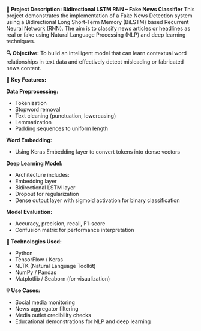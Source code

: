 **📌 Project Description: Bidirectional LSTM RNN – Fake News Classifier**
This project demonstrates the implementation of a Fake News Detection system using a Bidirectional Long Short-Term Memory (BiLSTM) based Recurrent Neural Network (RNN). The aim is to classify news articles or headlines as real or fake using Natural Language Processing (NLP) and deep learning techniques.

**🔍 Objective:**
To build an intelligent model that can learn contextual word relationships in text data and effectively detect misleading or fabricated news content.

**🧠 Key Features:**

**Data Preprocessing:**
- Tokenization
- Stopword removal
- Text cleaning (punctuation, lowercasing)
- Lemmatization
- Padding sequences to uniform length
  
**Word Embedding:**
- Using Keras Embedding layer to convert tokens into dense vectors
  
**Deep Learning Model:**
- Architecture includes:
- Embedding layer
- Bidirectional LSTM layer
- Dropout for regularization
- Dense output layer with sigmoid activation for binary classification
  
**Model Evaluation:**
- Accuracy, precision, recall, F1-score
- Confusion matrix for performance interpretation

**🧾 Technologies Used:**
- Python
- TensorFlow / Keras
- NLTK (Natural Language Toolkit)
- NumPy / Pandas
- Matplotlib / Seaborn (for visualization)

**💡 Use Cases:**
- Social media monitoring
- News aggregator filtering
- Media outlet credibility checks
- Educational demonstrations for NLP and deep learning
